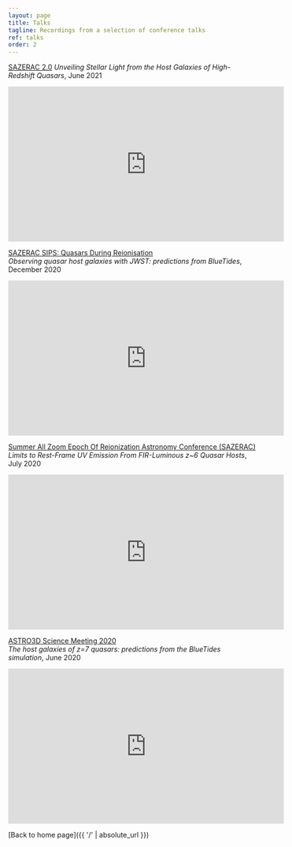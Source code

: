```yaml
---
layout: page
title: Talks
tagline: Recordings from a selection of conference talks
ref: talks
order: 2
---
```


[SAZERAC 2.0](http://sazerac-conference.org/index.html)
*Unveiling Stellar Light from the Host Galaxies of High-Redshift Quasars*,  June 2021
<iframe width="560" height="315" src="https://www.youtube.com/embed/4S-JZs-pqTc" frameborder="0" allow="accelerometer; autoplay; encrypted-media; gyroscope; picture-in-picture" allowfullscreen></iframe>

[SAZERAC SIPS: Quasars During Reionisation](http://sazerac-conference.org/SIPS2021/2.html)  
*Observing quasar host galaxies with JWST: predictions from BlueTides*, December 2020
<iframe width="560" height="315" src="https://www.youtube.com/embed/e6Yiq18VOsY" frameborder="0" allow="accelerometer; autoplay; encrypted-media; gyroscope; picture-in-picture" allowfullscreen></iframe>

[Summer All Zoom Epoch Of Reionization Astronomy Conference (SAZERAC)](http://sazerac-conference.org/index.html)  
*Limits to Rest-Frame UV Emission From FIR-Luminous z~6 Quasar Hosts*, July 2020
<iframe width="560" height="315" src="https://www.youtube.com/embed/nZOyZl86-UM" frameborder="0" allow="accelerometer; autoplay; encrypted-media; gyroscope; picture-in-picture" allowfullscreen></iframe>

[ASTRO3D Science Meeting 2020](https://astro3d.org.au/)  
*The host galaxies of z=7 quasars: predictions from the BlueTides simulation*, June 2020
<iframe width="560" height="315" src="https://www.youtube.com/embed/Cc78jsRWfiU" frameborder="0" allow="accelerometer; autoplay; encrypted-media; gyroscope; picture-in-picture" allowfullscreen></iframe>


[Back to home page]({{ '/' | absolute_url }})
